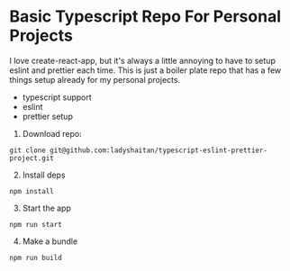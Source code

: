 # Basic Typescript Repo For Personal Projects

I love create-react-app, but it's always a little annoying to have to setup eslint and prettier each time.  This is just a boiler plate repo that has a few things setup already for my personal projects.

- typescript support
- eslint 
- prettier setup

1. Download repo:
```
git clone git@github.com:ladyshaitan/typescript-eslint-prettier-project.git
```

2. Install deps 
```
npm install
```

3. Start the app
```
npm run start
```

4. Make a bundle
```
npm run build
```